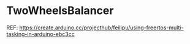 # TwoWheelsBalancer

REF: https://create.arduino.cc/projecthub/feilipu/using-freertos-multi-tasking-in-arduino-ebc3cc